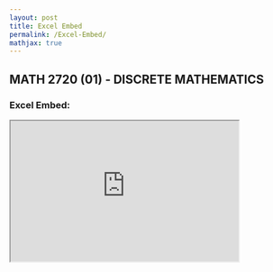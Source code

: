 ```yaml
---
layout: post
title: Excel Embed
permalink: /Excel-Embed/
mathjax: true
---
```


## MATH 2720 (01) - DISCRETE MATHEMATICS

### Excel Embed:

<iframe width=405 height=250 src="https://docs.google.com/spreadsheets/d/e/2PACX-1vSnzmNfAuSytto1fMeXiOyI_XvgdEE9qnP1p-4-dQ66_n__5ueZz7VqJ3yOj_ZdMurjUJfzO0oKsKgg/pubhtml?widget=true&amp;headers=false"></iframe>

